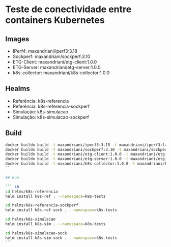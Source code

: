 # Teste de conectividade entre containers Kubernetes

## Images

* IPerf4: maxandriani/iperf3:3.18
* Sockperf: maxandriani/sockperf:3.10
* ETG-Client: maxandriani/etg-client:1.0.0
* ETG-Server: maxandriani/etg-server:1.0.0
* k8s-collector: maxandriani/k8s-collector:1.0.0

## Healms

* Referência: k8s-referencia
* Referência: k8s-referencia-sockperf
* Simulação: k8s-simulacao
* Simulação: k8s-simulacao-sockperf

## Build

````sh
docker buildx build -t maxandriani/iperf3:3.15 -t maxandriani/iperf3:latest --platform linux/amd64,linux/arm64 --push .
docker buildx build -t maxandriani/sockperf:3.10 -t maxandriani/sockperf:latest --platform linux/amd64,linux/arm64 --push .
docker buildx build -t maxandriani/etg-client:1.0.0 -t maxandriani/etg-client:latest --platform linux/amd64,linux/arm64 --push .
docker buildx build -t maxandriani/etg-server:1.0.0 -t maxandriani/etg-server:latest --platform linux/amd64,linux/arm64 --push .
docker buildx build -t maxandriani/k8s-collector:1.0.0 -t maxandriani/k8s-collector:latest --platform linux/amd64,linux/arm64 --push .
``

## Run

``` sh
cd helms/k8s-referencia
helm install k8s-ref . --namespace=k8s-tests

cd helms/k8s-referencia-sockperf
helm install k8s-ref-sock . --namespace=k8s-tests

cd helms/k8s-simulacao
helm install k8s-sim . --namespace=k8s-tests

cd helms/k8s-simulacao-sock
helm install k8s-sim-sock . --namespace=k8s-tests
```
